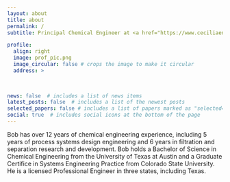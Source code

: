 ```yaml
---
layout: about
title: about
permalink: /
subtitle: Principal Chemical Engineer at <a href="https://www.ceciliaenergy.com/">Cecilia Energy</a>.

profile:
  align: right
  image: prof_pic.png
  image_circular: false # crops the image to make it circular
  address: >
    
 

news: false  # includes a list of news items
latest_posts: false  # includes a list of the newest posts
selected_papers: false # includes a list of papers marked as "selected={true}"
social: true  # includes social icons at the bottom of the page
---
```


Bob has over 12 years of chemical engineering experience, including 5 years of process systems design engineering and 6 years in filtration and separation research and development. Bob holds a Bachelor of Science in Chemical Engineering from the University of Texas at Austin and a Graduate Certifice in Systems Engineering Practice from Colorado State University. He is a licensed Professional Engineer in three states, including Texas.